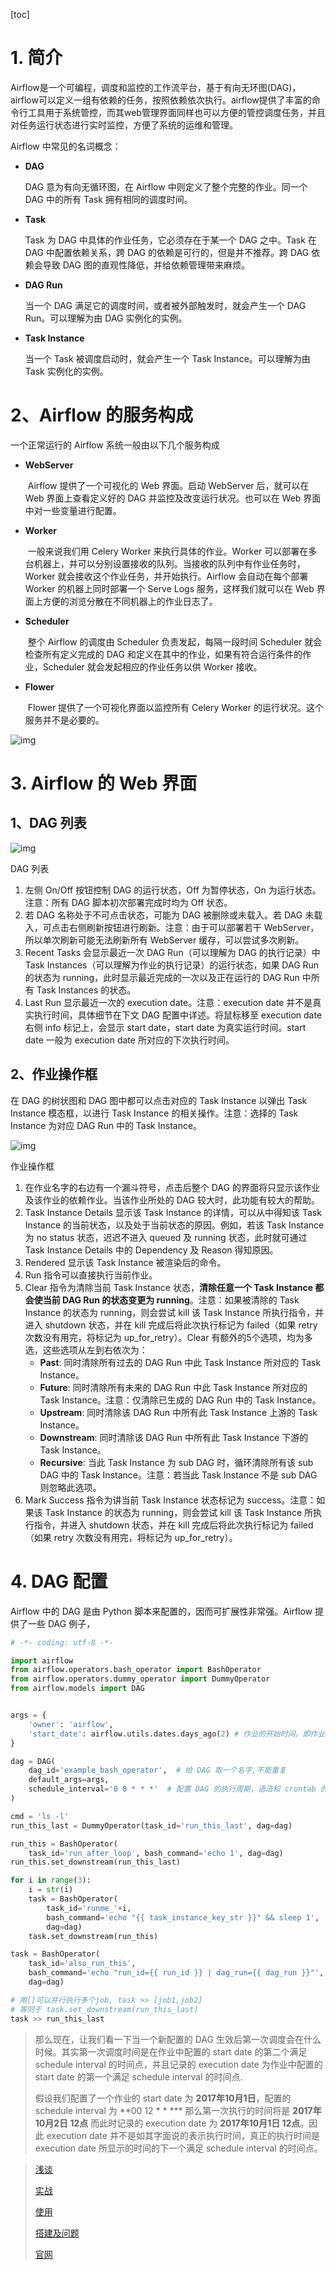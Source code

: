 [toc]

# 1. 简介

Airflow是一个可编程，调度和监控的工作流平台，基于有向无环图(DAG)，airflow可以定义一组有依赖的任务，按照依赖依次执行。airflow提供了丰富的命令行工具用于系统管控，而其web管理界面同样也可以方便的管控调度任务，并且对任务运行状态进行实时监控，方便了系统的运维和管理。

Airflow 中常见的名词概念：

- **DAG**

  DAG 意为有向无循环图，在 Airflow 中则定义了整个完整的作业。同一个 DAG 中的所有 Task 拥有相同的调度时间。

- **Task**

  Task 为 DAG 中具体的作业任务，它必须存在于某一个 DAG 之中。Task 在 DAG 中配置依赖关系，跨 DAG 的依赖是可行的，但是并不推荐。跨 DAG 依赖会导致 DAG 图的直观性降低，并给依赖管理带来麻烦。

- **DAG Run**

  当一个 DAG 满足它的调度时间，或者被外部触发时，就会产生一个 DAG Run。可以理解为由 DAG 实例化的实例。

- **Task Instance**

  当一个 Task 被调度启动时，就会产生一个 Task Instance。可以理解为由 Task 实例化的实例。



# 2、Airflow 的服务构成

一个正常运行的 Airflow 系统一般由以下几个服务构成

- **WebServer**

  ​		Airflow 提供了一个可视化的 Web 界面。启动 WebServer 后，就可以在 Web 界面上查看定义好的 DAG 并监控及改变运行状况。也可以在 Web 界面中对一些变量进行配置。

- **Worker**

  ​		一般来说我们用 Celery Worker 来执行具体的作业。Worker 可以部署在多台机器上，并可以分别设置接收的队列。当接收的队列中有作业任务时，Worker 就会接收这个作业任务，并开始执行。Airflow 会自动在每个部署 Worker 的机器上同时部署一个 Serve Logs 服务，这样我们就可以在 Web 界面上方便的浏览分散在不同机器上的作业日志了。

- **Scheduler**

  ​		整个 Airflow 的调度由 Scheduler 负责发起，每隔一段时间 Scheduler 就会检查所有定义完成的 DAG 和定义在其中的作业，如果有符合运行条件的作业，Scheduler 就会发起相应的作业任务以供 Worker 接收。

- **Flower**

  ​		Flower 提供了一个可视化界面以监控所有 Celery Worker 的运行状况。这个服务并不是必要的。

![img](https://pic4.zhimg.com/80/v2-35a160b63e7389fe12f451e299ab0c00_720w.jpg)



# 3. Airflow 的 Web 界面

## 1、DAG 列表

![img](https://upload-images.jianshu.io/upload_images/9094111-c4d1bb23df2557e3.png?imageMogr2/auto-orient/strip|imageView2/2/w/1169/format/webp)

DAG 列表

1. 左侧 On/Off 按钮控制 DAG 的运行状态，Off 为暂停状态，On 为运行状态。注意：所有 DAG 脚本初次部署完成时均为 Off 状态。
2. 若 DAG 名称处于不可点击状态，可能为 DAG 被删除或未载入。若 DAG 未载入，可点击右侧刷新按钮进行刷新。注意：由于可以部署若干 WebServer，所以单次刷新可能无法刷新所有 WebServer 缓存，可以尝试多次刷新。
3. Recent Tasks 会显示最近一次 DAG Run（可以理解为 DAG 的执行记录）中 Task Instances（可以理解为作业的执行记录）的运行状态，如果 DAG Run 的状态为 running，此时显示最近完成的一次以及正在运行的 DAG Run 中所有 Task Instances 的状态。
4. Last Run 显示最近一次的 execution date。注意：execution date 并不是真实执行时间，具体细节在下文 DAG 配置中详述。将鼠标移至 execution date 右侧 info 标记上，会显示 start date，start date 为真实运行时间。start date 一般为 execution date 所对应的下次执行时间。

## 2、作业操作框

在 DAG 的树状图和 DAG 图中都可以点击对应的 Task Instance 以弹出 Task Instance 模态框，以进行 Task Instance 的相关操作。注意：选择的 Task Instance 为对应 DAG Run 中的 Task Instance。

![img](https://upload-images.jianshu.io/upload_images/9094111-b857d859b23a2650.png?imageMogr2/auto-orient/strip|imageView2/2/w/649/format/webp)

作业操作框

1. 在作业名字的右边有一个漏斗符号，点击后整个 DAG 的界面将只显示该作业及该作业的依赖作业。当该作业所处的 DAG 较大时，此功能有较大的帮助。
2. Task Instance Details 显示该 Task Instance 的详情，可以从中得知该 Task Instance 的当前状态，以及处于当前状态的原因。例如，若该 Task Instance 为 no status 状态，迟迟不进入 queued 及 running 状态，此时就可通过 Task Instance Details 中的 Dependency 及 Reason 得知原因。
3. Rendered 显示该 Task Instance 被渲染后的命令。
4. Run 指令可以直接执行当前作业。
5. Clear 指令为清除当前 Task Instance 状态，**清除任意一个 Task Instance 都会使当前 DAG Run 的状态变更为 running**。注意：如果被清除的 Task Instance 的状态为 running，则会尝试 kill 该 Task Instance 所执行指令，并进入 shutdown 状态，并在 kill 完成后将此次执行标记为 failed（如果 retry 次数没有用完，将标记为 up_for_retry）。Clear 有额外的5个选项，均为多选，这些选项从左到右依次为：
   - **Past**: 同时清除所有过去的 DAG Run 中此 Task Instance 所对应的 Task Instance。
   - **Future**: 同时清除所有未来的 DAG Run 中此 Task Instance 所对应的 Task Instance。注意：仅清除已生成的 DAG Run 中的 Task Instance。
   - **Upstream**: 同时清除该 DAG Run 中所有此 Task Instance 上游的 Task Instance。
   - **Downstream**: 同时清除该 DAG Run 中所有此 Task Instance 下游的 Task Instance。
   - **Recursive**: 当此 Task Instance 为 sub DAG 时，循环清除所有该 sub DAG 中的 Task Instance。注意：若当此 Task Instance 不是 sub DAG 则忽略此选项。
6. Mark Success 指令为讲当前 Task Instance 状态标记为 success。注意：如果该 Task Instance 的状态为 running，则会尝试 kill 该 Task Instance 所执行指令，并进入 shutdown 状态，并在 kill 完成后将此次执行标记为 failed（如果 retry 次数没有用完，将标记为 up_for_retry）。



# 4. DAG 配置

Airflow 中的 DAG 是由 Python 脚本来配置的，因而可扩展性非常强。Airflow 提供了一些 DAG 例子，

```python
# -*- coding: utf-8 -*-

import airflow
from airflow.operators.bash_operator import BashOperator
from airflow.operators.dummy_operator import DummyOperator
from airflow.models import DAG


args = {
    'owner': 'airflow',
    'start_date': airflow.utils.dates.days_ago(2) # 作业的开始时间，即作业将在这个时间点以后开始调度。
}

dag = DAG(
    dag_id='example_bash_operator',  # 给 DAG 取一个名字,不能重复
    default_args=args,
    schedule_interval='0 0 * * *'  # 配置 DAG 的执行周期，语法和 crontab 的一致
)

cmd = 'ls -l'
run_this_last = DummyOperator(task_id='run_this_last', dag=dag)

run_this = BashOperator(
    task_id='run_after_loop', bash_command='echo 1', dag=dag)
run_this.set_downstream(run_this_last)

for i in range(3):
    i = str(i)
    task = BashOperator(
        task_id='runme_'+i,
        bash_command='echo "{{ task_instance_key_str }}" && sleep 1',
        dag=dag)
    task.set_downstream(run_this)

task = BashOperator(
    task_id='also_run_this',
    bash_command='echo "run_id={{ run_id }} | dag_run={{ dag_run }}"',
    dag=dag)

# 用[]可以并行执行多个job, task >> [job1,job2]
# 等同于 task.set_downstream(run_this_last)
task >> run_this_last


```



> 那么现在，让我们看一下当一个新配置的 DAG 生效后第一次调度会在什么时候。其实第一次调度时间是在作业中配置的 start date 的第二个满足 schedule interval 的时间点，并且记录的 execution date 为作业中配置的 start date 的第一个满足 schedule interval 的时间点.
>
> 假设我们配置了一个作业的 start date 为 **2017年10月1日**，配置的 schedule interval 为 **00 12 * * *** 那么第一次执行的时间将是 **2017年10月2日 12点** 而此时记录的 execution date 为 **2017年10月1日 12点**。因此 execution date 并不是如其字面说的表示执行时间，真正的执行时间是 execution date 所显示的时间的下一个满足 schedule interval 的时间点。



> [浅谈](https://www.jianshu.com/p/e878bbc9ead2)
>
> [实战](https://zhuanlan.zhihu.com/p/43383509)
>
> [使用](https://www.cnblogs.com/cord/p/9450910.html)
>
> [搭建及问题](https://zhuanlan.zhihu.com/p/36043468)
>
> [官网](https://airflow.apache.org/docs/stable/project.html)







